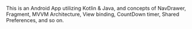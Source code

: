 This is an Android App utilizing Kotlin & Java, and concepts of NavDrawer, Fragment, MVVM Architecture, View binding, CountDown timer, Shared Preferences, and so on.
